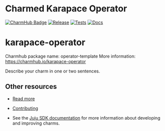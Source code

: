 # Charmed Karapace Operator

[![CharmHub Badge](https://charmhub.io/karapace/badge.svg)](https://charmhub.io/karapace)
[![Release](https://github.com/canonical/karapace-operator/actions/workflows/release.yaml/badge.svg)](https://github.com/canonical/karapace-operator/actions/workflows/release.yaml)
[![Tests](https://github.com/canonical/karapace-operator/actions/workflows/ci.yaml/badge.svg?branch=main)](https://github.com/canonical/karapace-operator/actions/workflows/ci.yaml?query=branch%3Amain)
[![Docs](https://github.com/canonical/karapace-operator/actions/workflows/sync_docs.yaml/badge.svg)](https://github.com/canonical/karapace-operator/actions/workflows/sync_docs.yaml)

# karapace-operator

Charmhub package name: operator-template
More information: https://charmhub.io/karapace-operator

Describe your charm in one or two sentences.

## Other resources

<!-- If your charm is documented somewhere else other than Charmhub, provide a link separately. -->

- [Read more](https://example.com)

- [Contributing](CONTRIBUTING.md) <!-- or link to other contribution documentation -->

- See the [Juju SDK documentation](https://juju.is/docs/sdk) for more information about developing and improving charms.
